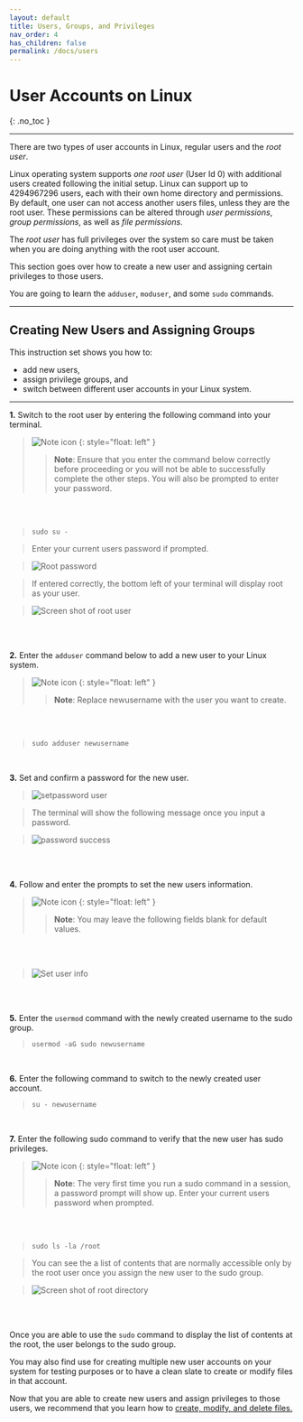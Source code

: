 ```yaml
---
layout: default
title: Users, Groups, and Privileges
nav_order: 4
has_children: false
permalink: /docs/users
---
```


# User Accounts on Linux
{: .no_toc }

---

There are two types of user accounts in Linux, regular users and the _root user_.

Linux operating system supports _one root user_ (User Id 0) with additional users created following the initial setup. Linux can support up to 4294967296 users, each with their own home directory and permissions. By default, one user can not access another users files, unless they are the root user. These permissions can be altered through _user permissions_, _group permissions_, as well as _file permissions_.

The _root user_ has full privileges over the system so care must be taken when you are doing anything with the root user account.

This section goes over how to create a new user and assigning certain privileges to those users.

You are going to learn the `adduser`, `moduser`, and some `sudo` commands.

---

## Creating New Users and Assigning Groups

This instruction set shows you how to:
- add new users,
- assign privilege groups, and
- switch between different user accounts in your Linux system.

---

**1.** Switch to the root user by entering the following command into your terminal.

>![Note icon](https://github.com/dl90/linux-basics/blob/gh-pages/docs/images/icons/note.png?raw=true "Note")
{: style="float: left" } 
>> **Note**: Ensure that you enter the command below correctly before proceeding or you will not be able to successfully complete the other steps. You will also be prompted to enter your password.
<br />
<br />

>```
>sudo su -
>```

>Enter your current users password if prompted.

>![Root password](https://github.com/dl90/linux-basics/blob/gh-pages/docs/images/users/pass.png?raw=true "root password")

>If entered correctly, the bottom left of your terminal will display root as your user.

>![Screen shot of root user](https://github.com/dl90/linux-basics/blob/gh-pages/docs/images/users/rootuser.png?raw=true "Image of user on root account")
<br />
<br />

**2.** Enter the `adduser` command below to add a new user to your Linux system.

>![Note icon](https://github.com/dl90/linux-basics/blob/gh-pages/docs/images/icons/note.png?raw=true "Note")
{: style="float: left" } 
>> **Note**: Replace newusername with the user you want to create.
<br />
<br />

>```
>sudo adduser newusername
>```
<br />

**3.** Set and confirm a password for the new user.

>![setpassword user](https://github.com/dl90/linux-basics/blob/gh-pages/docs/images/users/create1.png?raw=true "password set for new user")

>The terminal will show the following message once you input a password.

>![password success](https://github.com/dl90/linux-basics/blob/gh-pages/docs/images/users/create2.png?raw=true "Password success")
<br />
<br />

**4.** Follow and enter the prompts to set the new users information. 

>![Note icon](https://github.com/dl90/linux-basics/blob/gh-pages/docs/images/icons/note.png?raw=true "Note")
{: style="float: left" } 
>> **Note**: You may leave the following fields blank for default values.  
<br />
<br />

>![Set user info](https://github.com/dl90/linux-basics/blob/gh-pages/docs/images/users/create3.png?raw=true "set user info")
<br />
<br />

**5.** Enter the `usermod` command with the newly created username to the sudo group.

>```
>usermod -aG sudo newusername
>```
<br />

**6.** Enter the following command to switch to the newly created user account.

>```
>su - newusername
>```
<br />

**7.** Enter the following sudo command to verify that the new user has sudo privileges.

>![Note icon](https://github.com/dl90/linux-basics/blob/gh-pages/docs/images/icons/note.png?raw=true "Note")
{: style="float: left" } 
>> **Note**: The very first time you run a sudo command in a session, a password prompt will show up. Enter your current users password when prompted.
<br />
<br />

>```
>sudo ls -la /root
>```

>You can see the a list of contents that are normally accessible only by the root user once you assign the new user to the sudo group.

>![Screen shot of root directory](https://github.com/dl90/linux-basics/blob/gh-pages/docs/images/users/sudo-ss.png?raw=true "Root directory contents")
<br />
<br />

Once you are able to use the `sudo` command to display the list of contents at the root, the user belongs to the sudo group.

You may also find use for creating multiple new user accounts on your system for testing purposes or to have a clean slate to create or modify files in that account.

Now that you are able to create new users and assign privileges to those users, we recommend that you learn how to [create, modify, and delete files.](https://dl90.github.io/linux-basics/docs/files)
